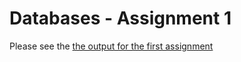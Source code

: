 # Databases - Assignment 1

Please see the [the output for the first assignment](assignment1_report.md)